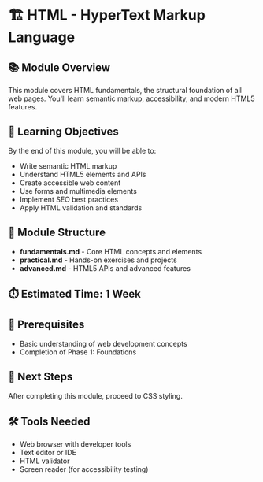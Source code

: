 
# 🏗️ HTML - HyperText Markup Language

## 📚 Module Overview

This module covers HTML fundamentals, the structural foundation of all web pages. You'll learn semantic markup, accessibility, and modern HTML5 features.

## 🎯 Learning Objectives

By the end of this module, you will be able to:
- Write semantic HTML markup
- Understand HTML5 elements and APIs
- Create accessible web content
- Use forms and multimedia elements
- Implement SEO best practices
- Apply HTML validation and standards

## 📖 Module Structure

- **fundamentals.md** - Core HTML concepts and elements
- **practical.md** - Hands-on exercises and projects
- **advanced.md** - HTML5 APIs and advanced features

## ⏱️ Estimated Time: 1 Week

## 🔗 Prerequisites
- Basic understanding of web development concepts
- Completion of Phase 1: Foundations

## 🚀 Next Steps
After completing this module, proceed to CSS styling.

## 🛠️ Tools Needed
- Web browser with developer tools
- Text editor or IDE
- HTML validator
- Screen reader (for accessibility testing)
